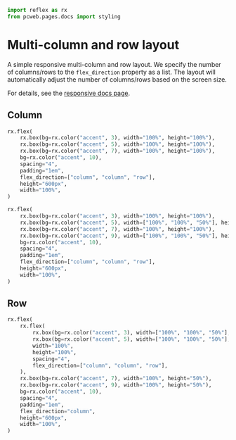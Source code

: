 ```python exec
import reflex as rx
from pcweb.pages.docs import styling
```

# Multi-column and row layout

A simple responsive multi-column and row layout. We specify the number of columns/rows to the `flex_direction` property as a list. The layout will automatically adjust the number of columns/rows based on the screen size.

For details, see the [responsive docs page]({styling.responsive.path}).

## Column

```python demo
rx.flex(
	rx.box(bg=rx.color("accent", 3), width="100%", height="100%"),
	rx.box(bg=rx.color("accent", 5), width="100%", height="100%"),
	rx.box(bg=rx.color("accent", 7), width="100%", height="100%"),
	bg=rx.color("accent", 10),
	spacing="4",
	padding="1em",
	flex_direction=["column", "column", "row"],
	height="600px",
	width="100%",
)
```

```python demo
rx.flex(
	rx.box(bg=rx.color("accent", 3), width="100%", height="100%"),
	rx.box(bg=rx.color("accent", 5), width=["100%", "100%", "50%"], height=["50%", "50%", "100%"]),
	rx.box(bg=rx.color("accent", 7), width="100%", height="100%"),
	rx.box(bg=rx.color("accent", 9), width=["100%", "100%", "50%"], height=["50%", "50%", "100%"]),
	bg=rx.color("accent", 10),
	spacing="4",
	padding="1em",
	flex_direction=["column", "column", "row"],
	height="600px",
	width="100%",
)
```

## Row

```python demo
rx.flex(
	rx.flex(
		rx.box(bg=rx.color("accent", 3), width=["100%", "100%", "50%"], height="100%"),
		rx.box(bg=rx.color("accent", 5), width=["100%", "100%", "50%"], height="100%"),
		width="100%",
		height="100%",
		spacing="4",
		flex_direction=["column", "column", "row"],
	),
	rx.box(bg=rx.color("accent", 7), width="100%", height="50%"),
	rx.box(bg=rx.color("accent", 9), width="100%", height="50%"),
	bg=rx.color("accent", 10),
	spacing="4",
	padding="1em",
	flex_direction="column",
	height="600px",
	width="100%",
)
```